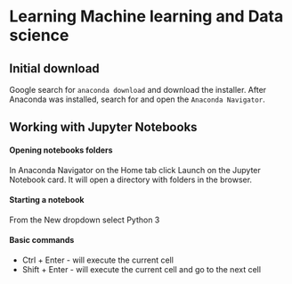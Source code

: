# Learning Machine learning and Data science

## Initial download

Google search for `anaconda download` and download the installer.
After Anaconda was installed, search for and open the `Anaconda Navigator`.

## Working with Jupyter Notebooks

#### Opening notebooks folders

In Anaconda Navigator on the Home tab click Launch on the Jupyter Notebook card. It will open a directory with folders in the browser.

#### Starting a notebook

From the New dropdown select Python 3

#### Basic commands

- Ctrl + Enter - will execute the current cell
- Shift + Enter - will execute the current cell and go to the next cell
